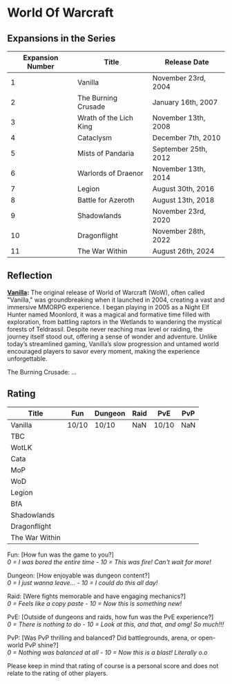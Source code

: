 # World Of Warcraft

## Expansions in the Series

| Expansion Number | Title                   | Release Date          |
|------------------|-------------------------|-----------------------|
| 1                | Vanilla                 | November 23rd, 2004   |
| 2                | The Burning Crusade     | January 16th, 2007    |
| 3                | Wrath of the Lich King  | November 13th, 2008   |
| 4                | Cataclysm               | December 7th, 2010    |
| 5                | Mists of Pandaria       | September 25th, 2012  |
| 6                | Warlords of Draenor     | November 13th, 2014   | 
| 7                | Legion                  | August 30th, 2016     |
| 8                | Battle for Azeroth      | August 13th, 2018     |
| 9                | Shadowlands             | November 23rd, 2020   |
| 10               | Dragonflight            | November 28th, 2022   |
| 11               | The War Within          | August 26th, 2024     |

## Reflection

**[Vanilla](../Games/World%20of%20Warcraft/Vanilla%20(2004)):** The original release of World of Warcraft (WoW), often called "Vanilla," was groundbreaking when it launched in 2004, creating a vast and immersive MMORPG experience. I began playing in 2005 as a Night Elf Hunter named Moonlord, it was a magical and formative time filled with exploration, from battling raptors in the Wetlands to wandering the mystical forests of Teldrassil. Despite never reaching max level or raiding, the journey itself stood out, offering a sense of wonder and adventure. Unlike today’s streamlined gaming, Vanilla’s slow progression and untamed world encouraged players to savor every moment, making the experience unforgettable.   

The Burning Crusade: ...  

## Rating

| Title          | Fun   | Dungeon | Raid  | PvE   | PvP   |
|----------------|-------|---------|-------|-------|-------|
| Vanilla        | 10/10 | 10/10   | NaN   | 10/10 | NaN   |
| TBC            |     |         |       |       |       |
| WotLK          |     |         |       |       |       |
| Cata           |     |         |       |       |       |
| MoP            |     |         |       |       |       |
| WoD            |     |         |       |       |       |
| Legion         |     |         |       |       |       |
| BfA            |     |         |       |       |       |
| Shadowlands    |     |         |       |       |       |
| Dragonflight   |     |         |       |       |       |
| The War Within |     |         |       |       |       |

Fun: [How fun was the game to you?]  
*0 = I was bored the entire time - 10 = This was fire! Can't wait for more!*  

Dungeon: [How enjoyable was dungeon content?]  
*0 = I just wanna leave... - 10 = I could do this all day!*  

Raid: [Were fights memorable and have engaging mechanics?]  
*0 = Feels like a copy paste - 10 = Now this is something new!*

PvE: [Outside of dungeons and raids, how fun was the PvE experience?]  
*0 = There is nothing to do - 10 = Look at this, and that, and omg! So much!!!*

PvP: [Was PvP thrilling and balanced? Did battlegrounds, arena, or open-world PvP shine?]  
*0 = Nothing was balanced at all - 10 = Now this is a blast! Literally o.o*

Please keep in mind that rating of course is a personal score and does not relate to the rating of other players.
